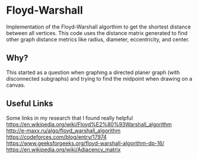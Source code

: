 # Floyd-Warshall
Implementation of the Floyd-Warshall algorthim to get the shortest distance between all vertices.
This code uses the distance matrix generated to find other graph distance metrics like radius,
diameter, eccentricity, and center.

## Why?
This started as a question when graphing a directed planer graph (with disconnected subgraphs) and
trying to find the midpoint when drawing on a canvas.

## Useful Links
Some links in my research that I found really helpful
https://en.wikipedia.org/wiki/Floyd%E2%80%93Warshall_algorithm
http://e-maxx.ru/algo/floyd_warshall_algorithm
https://codeforces.com/blog/entry/17974
https://www.geeksforgeeks.org/floyd-warshall-algorithm-dp-16/
https://en.wikipedia.org/wiki/Adjacency_matrix
